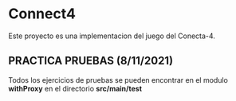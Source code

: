 # Connect4

Este proyecto es una implementacion del juego del Conecta-4.

## PRACTICA PRUEBAS (8/11/2021)

Todos los ejercicios de pruebas se pueden encontrar en el modulo **withProxy** en el directorio **src/main/test**